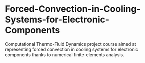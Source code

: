 # Forced-Convection-in-Cooling-Systems-for-Electronic-Components
Computational Thermo-Fluid Dynamics project course aimed at representing forced convection in cooling systems for electronic components thanks to numerical finite-elements analysis.
